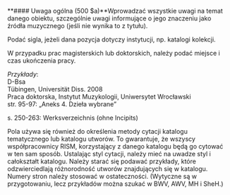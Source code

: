 **#### Uwaga ogólna (500 $a)**Wprowadzać wszystkie uwagi na temat danego obiektu, szczególnie uwagi informujące o jego znaczeniu jako źródła muzycznego (jeśli nie wynika to z tytułu).

Podać sigla, jeżeli dana pozycja dotyczy instytucji, np. katalogi kolekcji.&nbsp;&nbsp;

W przypadku prac magisterskich lub doktorskich, należy podać miejsce i czas ukończenia pracy.

_Przykłady_:  
D-Bsa  
Tübingen, Universität Diss. 2008  
Praca doktorska, Instytut Muzykologii, Uniwersytet Wrocławski  
str. 95-97:&nbsp;„Aneks 4. Dzieła wybrane”

s. 250-263: Werksverzeichnis (ohne Incipits)

Pola używa się również do określenia metody cytacji katalogu tematycznego lub katalogu utworów. To gwarantuje, że wszyscy współpracownicy RISM, korzystający z danego katalogu będą go cytować w ten sam sposób. Ustalając styl cytacji, należy mieć na uwadze styl i całokształt katalogu. Należy starać się podawać przykłady, które odzwierciedlają różnorodność utworów znajdujących się w katalogu. Numery stron należy stosować w ostateczności. (Wytyczne są w przygotowaniu, lecz przykładów można szukać w BWV, AWV, MH i SheH.)
